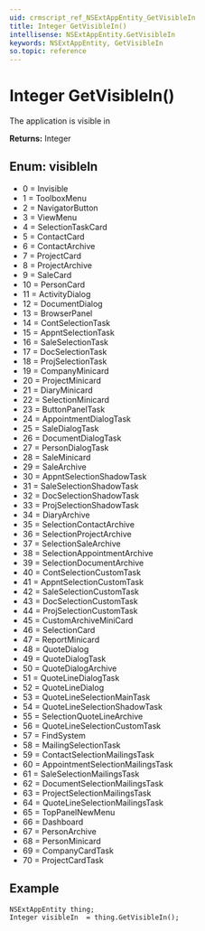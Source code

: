 ```yaml
---
uid: crmscript_ref_NSExtAppEntity_GetVisibleIn
title: Integer GetVisibleIn()
intellisense: NSExtAppEntity.GetVisibleIn
keywords: NSExtAppEntity, GetVisibleIn
so.topic: reference
---
```


# Integer GetVisibleIn()

The application is visible in

**Returns:** Integer

## Enum: visibleIn

* 0 = Invisible
* 1 = ToolboxMenu
* 2 = NavigatorButton
* 3 = ViewMenu
* 4 = SelectionTaskCard
* 5 = ContactCard
* 6 = ContactArchive
* 7 = ProjectCard
* 8 = ProjectArchive
* 9 = SaleCard
* 10 = PersonCard
* 11 = ActivityDialog
* 12 = DocumentDialog
* 13 = BrowserPanel
* 14 = ContSelectionTask
* 15 = AppntSelectionTask
* 16 = SaleSelectionTask
* 17 = DocSelectionTask
* 18 = ProjSelectionTask
* 19 = CompanyMinicard
* 20 = ProjectMinicard
* 21 = DiaryMinicard
* 22 = SelectionMinicard
* 23 = ButtonPanelTask
* 24 = AppointmentDialogTask
* 25 = SaleDialogTask
* 26 = DocumentDialogTask
* 27 = PersonDialogTask
* 28 = SaleMinicard
* 29 = SaleArchive
* 30 = AppntSelectionShadowTask
* 31 = SaleSelectionShadowTask
* 32 = DocSelectionShadowTask
* 33 = ProjSelectionShadowTask
* 34 = DiaryArchive
* 35 = SelectionContactArchive
* 36 = SelectionProjectArchive
* 37 = SelectionSaleArchive
* 38 = SelectionAppointmentArchive
* 39 = SelectionDocumentArchive
* 40 = ContSelectionCustomTask
* 41 = AppntSelectionCustomTask
* 42 = SaleSelectionCustomTask
* 43 = DocSelectionCustomTask
* 44 = ProjSelectionCustomTask
* 45 = CustomArchiveMiniCard
* 46 = SelectionCard
* 47 = ReportMinicard
* 48 = QuoteDialog
* 49 = QuoteDialogTask
* 50 = QuoteDialogArchive
* 51 = QuoteLineDialogTask
* 52 = QuoteLineDialog
* 53 = QuoteLineSelectionMainTask
* 54 = QuoteLineSelectionShadowTask
* 55 = SelectionQuoteLineArchive
* 56 = QuoteLineSelectionCustomTask
* 57 = FindSystem
* 58 = MailingSelectionTask
* 59 = ContactSelectionMailingsTask
* 60 = AppointmentSelectionMailingsTask
* 61 = SaleSelectionMailingsTask
* 62 = DocumentSelectionMailingsTask
* 63 = ProjectSelectionMailingsTask
* 64 = QuoteLineSelectionMailingsTask
* 65 = TopPanelNewMenu
* 66 = Dashboard
* 67 = PersonArchive
* 68 = PersonMinicard
* 69 = CompanyCardTask
* 70 = ProjectCardTask

## Example

```crmscript
NSExtAppEntity thing;
Integer visibleIn  = thing.GetVisibleIn();
```
